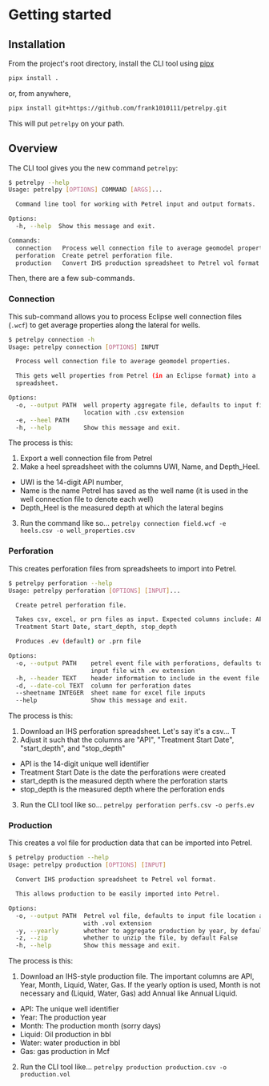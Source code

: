 # Getting started

## Installation

From the project's root directory, install the CLI tool using
[pipx](https://pypa.github.io/pipx/)

```bash
pipx install .
```

or, from anywhere,

```bash
pipx install git+https://github.com/frank1010111/petrelpy.git
```

This will put `petrelpy` on your path.

## Overview

The CLI tool gives you the new command `petrelpy`:

```bash
$ petrelpy --help
Usage: petrelpy [OPTIONS] COMMAND [ARGS]...

  Command line tool for working with Petrel input and output formats.

Options:
  -h, --help  Show this message and exit.

Commands:
  connection   Process well connection file to average geomodel properties.
  perforation  Create petrel perforation file.
  production   Convert IHS production spreadsheet to Petrel vol format.
```

Then, there are a few sub-commands.

### Connection

This sub-command allows you to process Eclipse well connection files (`.wcf`) to
get average properties along the lateral for wells.

```bash
$ petrelpy connection -h
Usage: petrelpy connection [OPTIONS] INPUT

  Process well connection file to average geomodel properties.

  This gets well properties from Petrel (in an Eclipse format) into a
  spreadsheet.

Options:
  -o, --output PATH  well property aggregate file, defaults to input file
                     location with .csv extension
  -e, --heel PATH
  -h, --help         Show this message and exit.
```

The process is this:

1. Export a well connection file from Petrel
2. Make a heel spreadsheet with the columns UWI, Name, and Depth_Heel.

- UWI is the 14-digit API number,
- Name is the name Petrel has saved as the well name (it is used in the well
  connection file to denote each well)
- Depth_Heel is the measured depth at which the lateral begins

3. Run the command like so...
   `petrelpy connection field.wcf -e heels.csv -o well_properties.csv`

### Perforation

This creates perforation files from spreadsheets to import into Petrel.

```bash
$ petrelpy perforation --help
Usage: petrelpy perforation [OPTIONS] [INPUT]...

  Create petrel perforation file.

  Takes csv, excel, or prn files as input. Expected columns include: API,
  Treatment Start Date, start_depth, stop_depth

  Produces .ev (default) or .prn file

Options:
  -o, --output PATH    petrel event file with perforations, defaults to first
                       input file with .ev extension
  -h, --header TEXT    header information to include in the event file
  -d, --date-col TEXT  column for perforation dates
  --sheetname INTEGER  sheet name for excel file inputs
  --help               Show this message and exit.
```

The process is this:

1. Download an IHS perforation spreadsheet. Let's say it's a csv... T
2. Adjust it such that the columns are "API", "Treatment Start Date",
   "start_depth", and "stop_depth"

- API is the 14-digit unique well identifier
- Treatment Start Date is the date the perforations were created
- start_depth is the measured depth where the perforation starts
- stop_depth is the measured depth where the perforation ends

3. Run the CLI tool like so... `petrelpy perforation perfs.csv -o perfs.ev`

### Production

This creates a vol file for production data that can be imported into Petrel.

```bash
$ petrelpy production --help
Usage: petrelpy production [OPTIONS] [INPUT]

  Convert IHS production spreadsheet to Petrel vol format.

  This allows production to be easily imported into Petrel.

Options:
  -o, --output PATH  Petrel vol file, defaults to input file location and name
                     with .vol extension
  -y, --yearly       whether to aggregate production by year, by default False
  -z, --zip          whether to unzip the file, by default False
  -h, --help         Show this message and exit.
```

The process is this:

1. Download an IHS-style production file. The important columns are API, Year,
   Month, Liquid, Water, Gas. If the yearly option is used, Month is not
   necessary and (Liquid, Water, Gas) add Annual like Annual Liquid.

- API: The unique well identifier
- Year: The production year
- Month: The production month (sorry days)
- Liquid: Oil production in bbl
- Water: water production in bbl
- Gas: gas production in Mcf

2. Run the CLI tool like...
   `petrelpy production production.csv -o production.vol`
